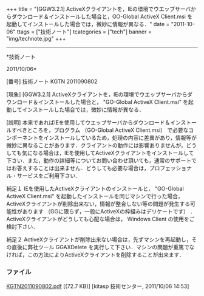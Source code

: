 ﻿+++
title = "[GGW3.2.1] ActiveXクライアントを，IEの環境でウエッブサーバからダウンロード＆インストールした場合と，GO-Global ActiveX Client.msi を起動してインストールした場合では，微妙に情報が異なる．"
date = "2011-10-06"
ttags = ["技術ノート"]
tcategories = ["tech"]
banner = "img/technote.jpg"
+++

-----------------------------------------------------------------------------------------------------------------------------

*技術ノート

2011/10/06*


[番号]
技術ノート KGTN 2011090802

[現象]
[GGW3.2.1]
ActiveXクライアントを，IEの環境でウエッブサーバからダウンロード＆インストールした場合と，
"GO-Global ActiveX Client.msi"
を起動してインストールした場合では，微妙に情報が異なる．

[説明]
本来であればIEを使用してウエッブサーバからダウンロード＆インストールすべきところを，プログラム
（GO-Global ActiveX Client.msi）
で必要なコンポーネントをインストールしているため，処理の内容に差異があり，情報等が微妙に異なることがあります．クライアントの動作には影響ありませんが，どうしても気になる場合は，IEを使用してActiveXクライアントをインストールして下さい．また，動作の詳細等についてお問い合わせ頂いても，通常のサポートではお答えすることは出来ません．どうしても必要な場合は，プロフェッショナル・サービスをご利用下さい．

補足１
IEを使用したActiveXクライアントのインストールと， "GO-Global ActiveX
Client.msi" を起動したインストールを同じマシンで行った場合，
ActiveXクライアントが削除出来ない，情報が整合しない等の問題が発生する可能性があります
（GGに限らず，一般にActiveXの枠組みはデリケートです）
．ActiveXクライアントがどうしても心配な場合は， Windows Client
の使用をご検討下さい．

補足２
ActiveXクライアントが削除出来ない場合は，先ずマシンを再起動し，その直後に弊社ツール
GGAXDelete
を実行して下さい．マシンの問題が重篤でなければ，この方法によりActiveXクライアントを削除することが出来ます．


### ファイル





[KGTN2011090802.pdf](http://techreport.kitasp.net/attachments/download/627/KGTN2011090802.pdf)
 [(72.7 KB)] [kitasp 技術センター, 2011/10/06
14:53]
